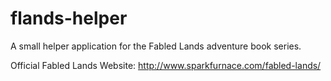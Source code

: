 # flands-helper

A small helper application for the Fabled Lands adventure book series.

Official Fabled Lands Website: http://www.sparkfurnace.com/fabled-lands/


